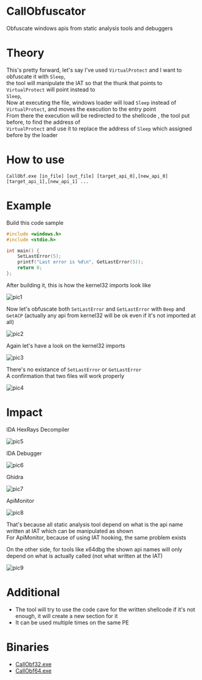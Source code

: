# CallObfuscator
Obfuscate windows apis from static analysis tools and debuggers
# Theory
This's pretty forward, let's say I've used `VirtualProtect` and I want to obfuscate it with `Sleep`,</br>
the tool will manipulate the IAT so that the thunk that points to `VirtualProtect` will point instead to</br>
`Sleep`,</br>
Now at executing the file, windows loader will load `Sleep` instead of `VirtualProtect`, and moves the execution to the entry point</br>
From there the execution will be redirected to the shellcode , the tool put before, to find the address of</br>
`VirtualProtect` and use it to replace the address of `Sleep` which assigned before by the loader</br>
# How to use
`CallObf.exe [in_file] [out_file] [target_api_0],[new_api_0] [target_api_1],[new_api_1] ...`</br>
# Example
Build this code sample</br>
```c++
#include <windows.h>
#include <stdio.h>

int main() {
	SetLastError(5);
	printf("Last error is %d\n", GetLastError(5));
	return 0;
};
```

After building it, this is how the kernel32 imports look like</br>

![pic1](https://github.com/d35ha/CallObfuscator/blob/master/Images/pic1.PNG)</br>

Now let's obfuscate both `SetLastError` and `GetLastError` with `Beep` and `GetACP` (actually any api from kernel32 will be ok even if it's not imported at all)</br>

![pic2](https://github.com/d35ha/CallObfuscator/blob/master/Images/pic2.PNG)</br>

Again let's have a look on the kernel32 imports</br>

![pic3](https://github.com/d35ha/CallObfuscator/blob/master/Images/pic3.PNG)</br>

There's no existance of `SetLastError` or `GetLastError`</br>
A confirmation that two files will work properly</br>

![pic4](https://github.com/d35ha/CallObfuscator/blob/master/Images/pic4.PNG)</br>

# Impact

IDA HexRays Decompiler</br>

![pic5](https://github.com/d35ha/CallObfuscator/blob/master/Images/pic5.PNG)</br>

IDA Debugger</br>

![pic6](https://github.com/d35ha/CallObfuscator/blob/master/Images/pic6.PNG)</br>

Ghidra</br>

![pic7](https://github.com/d35ha/CallObfuscator/blob/master/Images/pic7.PNG)</br>

ApiMonitor</br>

![pic8](https://github.com/d35ha/CallObfuscator/blob/master/Images/pic8.PNG)</br>

That's because all static analysis tool depend on what is the api name written at IAT which can be manipulated as shown</br>
For ApiMonitor, because of using IAT hooking, the same problem exists</br>

On the other side, for tools like x64dbg the shown api names will only depend on what is actually called (not what written at the IAT)</br>

![pic9](https://github.com/d35ha/CallObfuscator/blob/master/Images/pic9.PNG)</br>

# Additional
* The tool will try to use the code cave for the written shellcode if it's not enough, it will create a new section for it</br>
* It can be used multiple times on the same PE</br>

# Binaries
* [CallObf32.exe](https://github.com/d35ha/CallObfuscator/raw/master/Binaries/CallObf32.exe)</br>
* [CallObf64.exe](https://github.com/d35ha/CallObfuscator/raw/master/Binaries/CallObf64.exe)</br>
